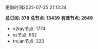 更新时间2022-07-25 21:13:24

**总订阅: 378**
**总节点: 13439**
**有效节点: 2649**
- v2ray节点: 1774
- ss节点: 652
- trojan节点: 223
